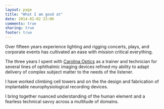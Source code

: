 ```yaml
---
layout: page
title: "What I am good at"
date: 2014-02-02 23:06
comments: true
sharing: true
footer: true
---
```

Over fifteen years experience lighting and rigging concerts, plays, and corporate events has cultivated an ease with mission critical everything. 

The three years I spent with <a href="http://www.carolinaoptics.com">Carolina Optics</a> as a trainer and technician for several lines of ophthalmic imaging devices refined my ability to adapt delivery of complex subject matter to the needs of the listener.

I have worked climbing cell towers and on the the design and fabrication of implantable neurophysiological recording devices.

I bring together nuanced understanding of the human element and a fearless technical savvy across a multitude of domains.
